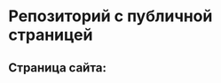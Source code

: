 # Репозиторий с публичной страницей
## Страница сайта:
<!--Здесь будет ссылка на публичную страницу-->
